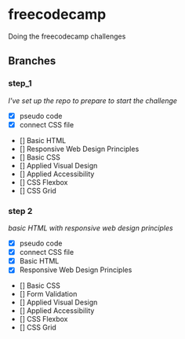 # freecodecamp

Doing the freecodecamp challenges

## Branches

### step_1

_I've set up the repo to prepare to start the challenge_

-   [x] pseudo code
-   [x] connect CSS file
-   [] Basic HTML
-   [] Responsive Web Design Principles
-   [] Basic CSS
-   [] Applied Visual Design
-   [] Applied Accessibility
-   [] CSS Flexbox
-   [] CSS Grid

### step 2

_basic HTML with responsive web design principles_

-   [x] pseudo code
-   [x] connect CSS file
-   [x] Basic HTML
-   [x] Responsive Web Design Principles
-   [] Basic CSS
-   [] Form Validation
-   [] Applied Visual Design
-   [] Applied Accessibility
-   [] CSS Flexbox
-   [] CSS Grid
